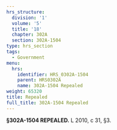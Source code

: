 ```yaml
---
hrs_structure:
  division: '1'
  volume: '5'
  title: '18'
  chapter: 302A
  section: 302A-1504
type: hrs_section
tags:
  - Government
menu:
  hrs:
    identifier: HRS_0302A-1504
    parent: HRS0302A
    name: 302A-1504 Repealed
weight: 65320
title: Repealed
full_title: 302A-1504 Repealed
---
```

**§302A-1504 REPEALED.** L 2010, c 31, §3.